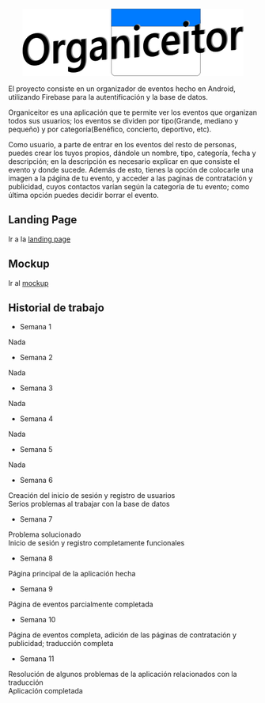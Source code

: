 <p align="center">
  <img src="https://github.com/rodrigolopezramoss/ProyectoFinCiclo-Organiceitor/blob/main/Capturas/titulo.png" alt="Hey"/>
</p>


El proyecto consiste en un organizador de eventos hecho en Android, utilizando Firebase para la autentificación y la base de datos.


Organiceitor es una aplicación que te permite ver los eventos que organizan todos sus usuarios; los eventos se dividen por tipo(Grande, mediano y pequeño) y por categoría(Benéfico, concierto, deportivo, etc).

Como usuario, a parte de entrar en los eventos del resto de personas, puedes crear los tuyos propios, dándole un nombre, tipo, categoría, fecha y descripción; en la descripción es necesario explicar en que consiste el evento y donde sucede. Además de esto, tienes la opción de colocarle una imagen a la página de tu evento, y acceder a las paginas de contratación y publicidad, cuyos contactos varían según la categoría de tu evento; como última opción puedes decidir borrar el evento.

## Landing Page

Ir a la [landing page](https://rodrigolopezramoss.github.io/landingPage/)

## Mockup

Ir al [mockup](https://github.com/rodrigolopezramoss/ProyectoFinCurso-Mockup)


## Historial de trabajo


* Semana 1

Nada

* Semana 2
 
Nada

* Semana 3

Nada

* Semana 4

Nada

* Semana 5

Nada

* Semana 6

Creación del inicio de sesión y registro de usuarios<br>Serios problemas al trabajar con la base de datos

* Semana 7

Problema solucionado<br>Inicio de sesión y registro completamente funcionales

* Semana 8

Página principal de la aplicación hecha

* Semana 9

Página de eventos parcialmente completada

* Semana 10

Página de eventos completa, adición de las páginas de contratación y publicidad; traducción completa

* Semana 11

Resolución de algunos problemas de la aplicación relacionados con la traducción<br>Aplicación completada
